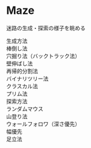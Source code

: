 # Maze
  
迷路の生成・探索の様子を眺める  
  
生成方法  
	棒倒し法  
	穴掘り法（バックトラック法）  
	壁伸ばし法  
	再帰的分割法  
	バイナリツリー法  
	クラスカル法  
	プリム法  
探索方法  
	ランダムマウス  
	山登り法  
	ウォールフォロワ（深さ優先）  
	幅優先  
	足立法  
  
